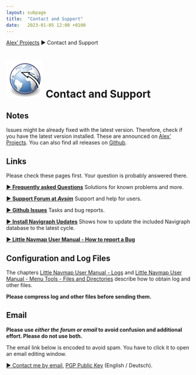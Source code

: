 ```yaml
---
layout: subpage
title:  "Contact and Support"
date:   2023-01-05 12:00 +0100
---
```


[Alex’ Projects](index.html) ► Contact and Support

# ![Little Navmap](assets/images/navroute.png) Contact and Support

## Notes

Issues might be already fixed with the latest version. Therefore, check if you have the latest version installed. These are announced on [Alex’ Projects](index.html).
You can also find all releases on [Github](https://github.com/albar965/littlenavmap/releases).

## Links

Please check these pages first. Your question is probably answered there.

[**► Frequently asked Questions**](littlenavmap-faq.html) Solutions for known problems and more.

[**► Support Forum at _Avsim_**](https://www.avsim.com/forum/780-little-navmap-little-navconnect-little-logbook-support-forum) Support and help for users.

[**► Github Issues**](https://github.com/albar965/littlenavmap/issues) Tasks and bug reports.

[**► Install Navigraph Updates**](littlenavmap_navigraph.html) Shows how to update the included Navigraph database to the latest cycle.

[**► Little Navmap User Manual - How to report a Bug**](https://www.littlenavmap.org/manuals/littlenavmap/release/latest/en/APPENDIX.html#how-to-report-a-bug)

## Configuration and Log Files

The chapters [Little Navmap User Manual - Logs](https://www.littlenavmap.org/manuals/littlenavmap/release/latest/en/FILES.html#logs) and
[Little Navmap User Manual - Menu Tools - Files and Directories](https://www.littlenavmap.org/manuals/littlenavmap/release/latest/en/MENUS.html#files-and-directories) describe how to obtain log and other files.

**Please compress log and other files before sending them.**

## Email

**Please use _either the forum or email_ to avoid confusion and additional effort. Please do not use both.**

The email link below is encoded to avoid spam. You have to click it to open an email editing window.

<a href="alex AT littlenavmap DOT org"
   rel="nofollow"
   onclick="this.href='mailto:' + 'alex' + '@' + 'little' + 'nav' + 'map' + '.' + 'org'"
   onmouseleave="this.href='alex AT littlenavmap DOT org'"><span class="bold">► Contact me by email</span></a>,
<a rel="pgpkey" href="alex@littlenavmap.org.pubkey.asc">PGP Public Key</a> (English / Deutsch).

